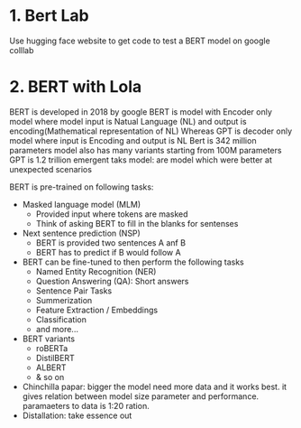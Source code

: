 # 1. Bert Lab
Use hugging face website to get code to test a BERT model on google colllab

# 2. BERT with Lola
BERT is developed in 2018 by google
BERT is model with Encoder only model where model input is Natual Language (NL) and output is encoding(Mathematical representation of NL)
Whereas GPT is decoder only model where input is Encoding and output is NL
Bert is 342 million parameters model also has many variants starting from 100M parameters
GPT is 1.2 trillion 
emergent taks model: are model which were better at unexpected scenarios

BERT is pre-trained on following tasks:
- Masked language model (MLM)
  - Provided input where tokens are masked
  - Think of asking BERT to fill in the blanks for sentenses
- Next sentence prediction (NSP)
  - BERT is provided two sentences A anf B
  - BERT has to predict if B would follow A
- BERT can be fine-tuned to then perform the following tasks
  - Named Entity Recognition (NER)
  - Question Answering (QA): Short answers
  - Sentence Pair Tasks
  - Summerization
  - Feature Extraction / Embeddings
  - Classification
  - and more...
- BERT variants
  - roBERTa
  - DistilBERT
  - ALBERT
  - & so on 
- Chinchilla papar: bigger the model need more data and it works best. it gives relation between model size parameter and performance. paramaeters to data is 1:20 ration.
- Distallation: take essence out 




